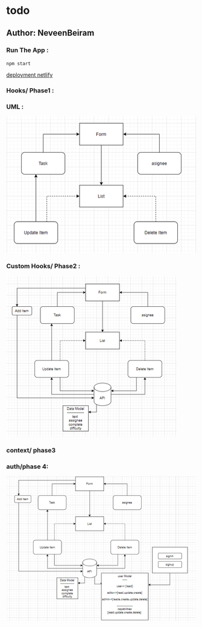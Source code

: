 # todo
## Author: NeveenBeiram

### Run The App : 
`npm start` 

[deployment netlify](https://neveen-to-do.netlify.app/)

### Hooks/ Phase1 : 

### UML :
![uml](./umlp1.PNG)

### Custom Hooks/ Phase2 :
![uml](./umlp2lab32.PNG)

### context/ phase3

### auth/phase 4:
![uml](./lab34uml.PNG)